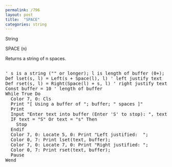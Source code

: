 ```yaml
---
permalink: /796
layout: post
title:  "SPACE"
categories: string
---
```

String

SPACE (n)

Returns a string of n spaces.

<pre>

' s is a string ("" or longer); l is length of buffer (0+);
Def lset(s, l) = Left(s + Space(l), l) ' left justify text
Def rset(s, l) = Right(Space(l) + s, l) ' right justify text
Const buffer = 10 ' length of buffer
While True Do
  Color 7, 0: Cls
  Print "[ Using a buffer of "; buffer; " spaces ]"
  Print
  Input "Enter text into buffer (Enter 'S' to stop): ", text
  IF text = "S" Or text = "s" Then
    Stop
  Endif
  Color 7, 0: Locate 5, 0: Print "Left justified:  ";
  Color 0, 7: Print lset(text, buffer);
  Color 7, 0: Locate 7, 0: Print "Right justified: ";
  Color 0, 7: Print rset(text, buffer);
  Pause 
Wend

</pre>

